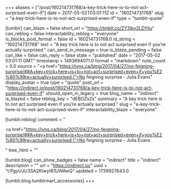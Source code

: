 +++
aliases = ["/post/160214731768/a-key-trick-here-is-to-not-act-surprised-even-if"]
date = 2017-05-02T03:01:11Z
id = "160214731768"
slug = "a-key-trick-here-is-to-not-act-surprised-even-if"
type = "tumblr-quote"

[tumblr]
can_blaze = false
short_url = "https://tmblr.co/ZY3jby2LDYilu"
can_reblog = false
interactability_reblog = "everyone"
is_blocks_post_format = false
id = 160214731768.0
id_string = "160214731768"
text = "A key trick here is to not act surprised even if you’re actually surprised."
can_send_in_message = true
is_blaze_pending = false
can_like = false
can_reply = false
state = "published"
date = "2017-05-02 03:01:11 GMT"
timestamp = 1493694071.0
format = "markdown"
note_count = 0.0
source = "<a href=\"https://jvns.ca/blog/2017/04/27/no-feigning-surprise/##A+key+trick+here+is+to+not+act+surprised+even+if+you%E2%80%99re+actually+surprised.\">No feigning surprise - Julia Evans</a>"
display_avatar = true
type = "quote"
post_url = "https://indirect.io/post/160214731768/a-key-trick-here-is-to-not-act-surprised-even-if"
should_open_in_legacy = true
blog_name = "indirect"
is_blazed = false
reblog_key = "dEBOZs2s"
summary = "A key trick here is to not act surprised even if you’re actually surprised."
slug = "a-key-trick-here-is-to-not-act-surprised-even-if"
interactability_blaze = "everyone"

[tumblr.reblog]
comment = "<p><a href=\"https://jvns.ca/blog/2017/04/27/no-feigning-surprise/##A+key+trick+here+is+to+not+act+surprised+even+if+you%E2%80%99re+actually+surprised.\">No feigning surprise - Julia Evans</a></p>"
tree_html = ""

[tumblr.blog]
can_show_badges = false
name = "indirect"
title = "indirect"
description = ""
url = "https://indirect.io/"
uuid = "t:PgyUJU3SA2Klwyt81UWAwQ"
updated = 1739927643.0

[tumblr.blog.tumblrmart_accessories]
+++
